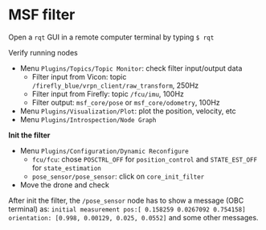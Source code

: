 # MSF filter

Open a `rqt` GUI in a remote computer terminal by typing `$ rqt`

Verify running nodes

* Menu `Plugins/Topics/Topic Monitor`: check filter input/output data
  * Filter input from Vicon: topic `/firefly_blue/vrpn_client/raw_transform`, 250Hz
  * Filter input from Firefly: topic `/fcu/imu`, 100Hz
  * Filter output: `msf_core/pose` or `msf_core/odometry`, 100Hz
* Menu `Plugins/Visualization/Plot`: plot the position, velocity, etc
* Menu `Plugins/Introspection/Node Graph`

**Init the filter**

* Menu `Plugins/Configuration/Dynamic Reconfigure`
  * `fcu/fcu`: chose `POSCTRL_OFF` for `position_control` and `STATE_EST_OFF` for `state_estimation`
  * `pose_sensor/pose_sensor`: click on `core_init_filter`
* Move the drone and check

After init the filter, the `/pose_sensor` node has to show a message \(OBC terminal\) as: `initial measurement pos:[ 0.158259 0.0267092 0.754158] orientation: [0.998, 0.00129, 0.025, 0.0552]` and some other messages.

